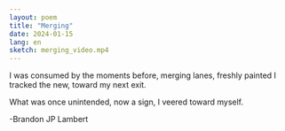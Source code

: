 ```yaml
---
layout: poem
title: "Merging"
date: 2024-01-15
lang: en
sketch: merging_video.mp4
---
```


I was consumed by the moments before,
merging lanes, freshly painted 
I tracked the new, toward my next exit.

What was once unintended, now
a sign, I veered
toward myself.

 -Brandon JP Lambert